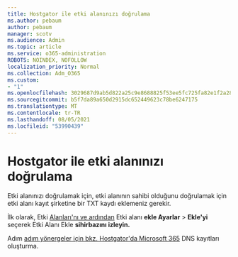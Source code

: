 ```yaml
---
title: Hostgator ile etki alanınızı doğrulama
ms.author: pebaum
author: pebaum
manager: scotv
ms.audience: Admin
ms.topic: article
ms.service: o365-administration
ROBOTS: NOINDEX, NOFOLLOW
localization_priority: Normal
ms.collection: Adm_O365
ms.custom:
- "1"
ms.openlocfilehash: 3029687d9ab5d822a25c9e8688825f53ee5fc725fa82e1f2a282d22720431331
ms.sourcegitcommit: b5f7da89a650d2915dc652449623c78be6247175
ms.translationtype: MT
ms.contentlocale: tr-TR
ms.lasthandoff: 08/05/2021
ms.locfileid: "53990439"
---
```

# <a name="verify-your-domain-with-hostgator"></a>Hostgator ile etki alanınızı doğrulama

Etki alanınızı doğrulamak için, etki alanının sahibi olduğunu doğrulamak için etki alanı kayıt şirketine bir TXT kaydı eklemeniz gerekir. 

İlk olarak, Etki [Alanları'nı ve ardından](https://admin.microsoft.com/Adminportal#/Domains) Etki alanı **ekle Ayarlar** \> **Ekle'yi** seçerek Etki Alanı Ekle **sihirbazını izleyin.**
  
Adım [adım yönergeler için bkz. Hostgator'da Microsoft 365](https://docs.microsoft.com/microsoft-365/admin/dns/create-dns-records-at-hostgator) DNS kayıtları oluşturma.